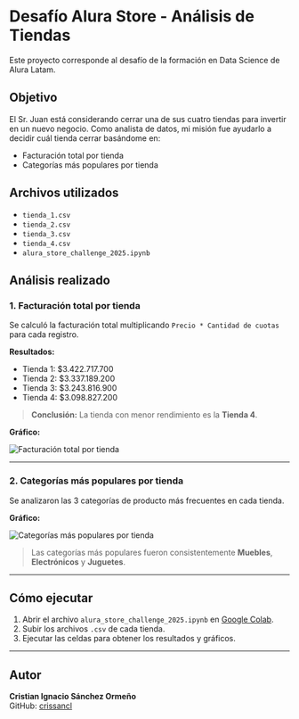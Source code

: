 # Desafío Alura Store - Análisis de Tiendas

Este proyecto corresponde al desafío de la formación en Data Science de Alura Latam.

## Objetivo

El Sr. Juan está considerando cerrar una de sus cuatro tiendas para invertir en un nuevo negocio. Como analista de datos, mi misión fue ayudarlo a decidir cuál tienda cerrar basándome en:

- Facturación total por tienda
- Categorías más populares por tienda

## Archivos utilizados

- `tienda_1.csv`
- `tienda_2.csv`
- `tienda_3.csv`
- `tienda_4.csv`
- `alura_store_challenge_2025.ipynb`

## Análisis realizado

### 1. Facturación total por tienda

Se calculó la facturación total multiplicando `Precio * Cantidad de cuotas` para cada registro.

**Resultados:**

- Tienda 1: $3.422.717.700
- Tienda 2: $3.337.189.200
- Tienda 3: $3.243.816.900
- Tienda 4: $3.098.827.200

> **Conclusión:** La tienda con menor rendimiento es la **Tienda 4**.

**Gráfico:**

![Facturación total por tienda](https://github.com/crissancl/Alura-store/blob/main/grafico_facturacion.png)

---

### 2. Categorías más populares por tienda

Se analizaron las 3 categorías de producto más frecuentes en cada tienda.

**Gráfico:**

![Categorías más populares por tienda](https://github.com/crissancl/Alura-store/blob/main/categorias_tiendas.png)

> Las categorías más populares fueron consistentemente **Muebles**, **Electrónicos** y **Juguetes**.

---

## Cómo ejecutar

1. Abrir el archivo `alura_store_challenge_2025.ipynb` en [Google Colab](https://colab.research.google.com/).
2. Subir los archivos `.csv` de cada tienda.
3. Ejecutar las celdas para obtener los resultados y gráficos.

---

## Autor

**Cristian Ignacio Sánchez Ormeño**  
GitHub: [crissancl](https://github.com/crissancl)
